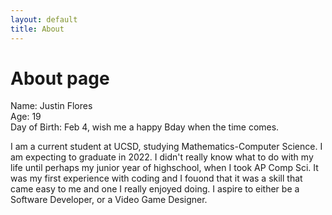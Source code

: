 ```yaml
---
layout: default 
title: About
---
```

# About page

Name: Justin Flores <br />
Age: 19 <br />
Day of Birth: Feb 4, wish me a happy Bday when the time comes. <br />

I am a current student at UCSD, studying Mathematics-Computer Science. I am expecting to graduate in 2022. I didn't really know what to do with my life until perhaps my junior year of highschool, when I took AP Comp Sci. It was my first experience with coding and I fouond that it was a skill that came easy to me and one I really enjoyed doing. I aspire to either be a Software Developer, or a Video Game Designer.
